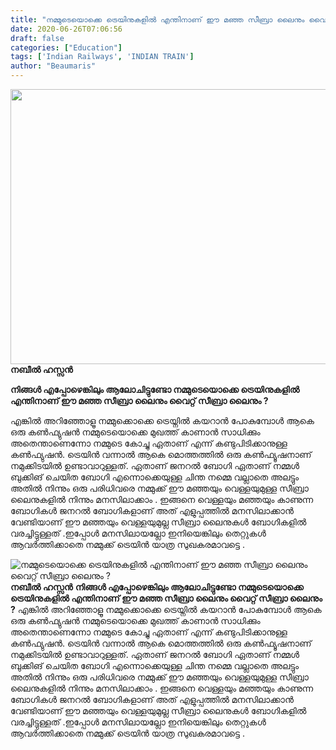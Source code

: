 ```yaml
---
title: "നമ്മുടെയൊക്കെ ട്രെയിനുകളിൽ എന്തിനാണ് ഈ മഞ്ഞ സീബ്രാ ലൈനും വൈറ്റ് സീബ്രാ ലൈനും ?"
date: 2020-06-26T07:06:56
draft: false
categories: ["Education"]
tags: ['Indian Railways', 'INDIAN TRAIN']
author: "Beaumaris"
---
```


<strong><a href="https://wordpress-972788-3403151.cloudwaysapps.com/white-and-yellow-zebra-line-in-train/278485/china-india-pm-border-issue-337" rel="attachment wp-att-278486"><img class="alignleft size-full wp-image-278486" src="https://cdn.boolokam.com/articles/2020/06/china-india-pm-border-issue-336.jpg" alt="" width="845" height="440" /></a>നബീൽ ഹസ്സൻ</strong>

<strong>നിങ്ങൾ എപ്പോഴെങ്കിലും ആലോചിട്ടുണ്ടോ നമ്മുടെയൊക്കെ ട്രെയിനുകളിൽ എന്തിനാണ് ഈ മഞ്ഞ സീബ്രാ ലൈനും വൈറ്റ് സീബ്രാ ലൈനും ?</strong>

എങ്കിൽ അറിഞ്ഞോളൂ നമ്മുക്കൊക്കെ ട്രെയ്നിൽ കയറാൻ പോകുമ്പോൾ ആകെ ഒരു കൺഫ്യുഷൻ നമ്മുടെയൊക്കെ മുഖത്ത് കാണാൻ സാധിക്കും അതെന്താണെന്നോ നമ്മുടെ കോച്ചു ഏതാണ് എന്ന് കണ്ടുപിടിക്കാനുള്ള കൺഫ്യുഷൻ. ട്രെയിൻ വന്നാൽ ആകെ മൊത്തത്തിൽ ഒരു കൺഫ്യൂഷനാണ് നമുക്കിടയിൽ ഉണ്ടാവാറുള്ളത്. ഏതാണ് ജനറൽ ബോഗി ഏതാണ് നമ്മൾ ബുക്കിങ് ചെയിത ബോഗി എന്നൊക്കെയുള്ള ചിന്ത നമ്മെ വല്ലാതെ അലട്ടും അതിൽ നിന്നും ഒരു പരിധിവരെ നമ്മുക്ക് ഈ മഞ്ഞയും വെള്ളയുമുള്ള സീബ്രാ ലൈനുകളിൽ നിന്നും മനസിലാക്കാം . ഇങ്ങനെ വെള്ളയും മഞ്ഞയും കാണുന്ന ബോഗികൾ ജനറൽ ബോഗികളാണ് അത് എളുപ്പത്തിൽ മനസിലാക്കാൻ വേണ്ടിയാണ് ഈ മഞ്ഞയും വെള്ളയുമുല്ല സീബ്രാ ലൈനുകൾ ബോഗികളിൽ വരച്ചിട്ടുള്ളത് .ഇപ്പോൾ മനസിലായല്ലോ ഇനിയെങ്കിലും തെറ്റുകൾ ആവർത്തിക്കാതെ നമ്മുക്ക് ട്രെയിൻ യാത്ര സുഖകരമാവട്ടെ .


![നമ്മുടെയൊക്കെ ട്രെയിനുകളിൽ എന്തിനാണ് ഈ മഞ്ഞ സീബ്രാ ലൈനും വൈറ്റ് സീബ്രാ ലൈനും ?](https://cdn.boolokam.com/articles/2020/06/china-india-pm-border-issue-336.jpg)**[](https://wordpress-972788-3403151.cloudwaysapps.com/white-and-yellow-zebra-line-in-train/278485/china-india-pm-border-issue-337)നബീൽ ഹസ്സൻ** **നിങ്ങൾ എപ്പോഴെങ്കിലും ആലോചിട്ടുണ്ടോ നമ്മുടെയൊക്കെ ട്രെയിനുകളിൽ എന്തിനാണ് ഈ മഞ്ഞ സീബ്രാ ലൈനും വൈറ്റ് സീബ്രാ ലൈനും ?** എങ്കിൽ അറിഞ്ഞോളൂ നമ്മുക്കൊക്കെ ട്രെയ്നിൽ കയറാൻ പോകുമ്പോൾ ആകെ ഒരു കൺഫ്യുഷൻ നമ്മുടെയൊക്കെ മുഖത്ത് കാണാൻ സാധിക്കും അതെന്താണെന്നോ നമ്മുടെ കോച്ചു ഏതാണ് എന്ന് കണ്ടുപിടിക്കാനുള്ള കൺഫ്യുഷൻ. ട്രെയിൻ വന്നാൽ ആകെ മൊത്തത്തിൽ ഒരു കൺഫ്യൂഷനാണ് നമുക്കിടയിൽ ഉണ്ടാവാറുള്ളത്. ഏതാണ് ജനറൽ ബോഗി ഏതാണ് നമ്മൾ ബുക്കിങ് ചെയിത ബോഗി എന്നൊക്കെയുള്ള ചിന്ത നമ്മെ വല്ലാതെ അലട്ടും അതിൽ നിന്നും ഒരു പരിധിവരെ നമ്മുക്ക് ഈ മഞ്ഞയും വെള്ളയുമുള്ള സീബ്രാ ലൈനുകളിൽ നിന്നും മനസിലാക്കാം . ഇങ്ങനെ വെള്ളയും മഞ്ഞയും കാണുന്ന ബോഗികൾ ജനറൽ ബോഗികളാണ് അത് എളുപ്പത്തിൽ മനസിലാക്കാൻ വേണ്ടിയാണ് ഈ മഞ്ഞയും വെള്ളയുമുല്ല സീബ്രാ ലൈനുകൾ ബോഗികളിൽ വരച്ചിട്ടുള്ളത് .ഇപ്പോൾ മനസിലായല്ലോ ഇനിയെങ്കിലും തെറ്റുകൾ ആവർത്തിക്കാതെ നമ്മുക്ക് ട്രെയിൻ യാത്ര സുഖകരമാവട്ടെ .
